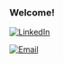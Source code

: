 ### Welcome! 


<a href="https://www.linkedin.com/in/jean-luc-lacosse-572b64172/" rel="nofollow"><img src="https://camo.githubusercontent.com/f80827f692b8a8ff3e0b4ce542f20931cca613dd401058f2366f32231683ef84/68747470733a2f2f696d672e736869656c64732e696f2f62616467652f2d4c696e6b6564496e2d626c75653f7374796c653d666f722d7468652d6261646765266c6f676f3d6c696e6b6564696e" alt="LinkedIn" data-canonical-src="https://img.shields.io/badge/-LinkedIn-blue?style=for-the-badge&amp;logo=linkedin" style="max-width: 100%;"></a>

<a href="mailto:jeanlacosse@gmail.com"><img src="https://camo.githubusercontent.com/d39b68056b9a4c09bb85fb3a01302c28a28841f080b703028a238d627293a7ab/68747470733a2f2f696d672e736869656c64732e696f2f62616467652f2d676d61696c2d6f72616e67653f7374796c653d666f722d7468652d6261646765266c6f676f3d676d61696c" alt="Email" data-canonical-src="https://img.shields.io/badge/-gmail-orange?style=for-the-badge&amp;logo=gmail" style="max-width: 100%;"></a>


<!--
**jeanlacosse/jeanlacosse** is a ✨ _special_ ✨ repository because its `README.md` (this file) appears on your GitHub profile.

Here are some ideas to get you started:

- 🔭 I’m currently working on ...
- 🌱 I’m currently learning ...
- 👯 I’m looking to collaborate on ...
- 🤔 I’m looking for help with ...
- 💬 Ask me about ...
- 📫 How to reach me: ...
- 😄 Pronouns: ...
- ⚡ Fun fact: ...
-->
